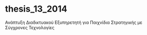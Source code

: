 # thesis_13_2014
Ανάπτυξη Διαδικτυακού Εξυπηρετητή για Παιχνίδια Στρατηγικής με Σύγχρονες Τεχνολογίες
